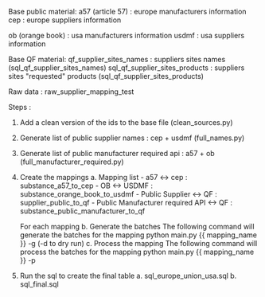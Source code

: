 Base public material:
a57 (article 57) : europe manufacturers information
cep : europe suppliers information

ob (orange book) : usa manufacturers information
usdmf : usa suppliers information

Base QF material:
qf_supplier_sites_names : suppliers sites names (sql_qf_supplier_sites_names)
sql_qf_supplier_sites_products : suppliers sites "requested" products (sql_qf_supplier_sites_products)

Raw data : raw_supplier_mapping_test

Steps :

1. Add a clean version of the ids to the base file (clean_sources.py)

2. Generate list of public supplier names : cep + usdmf (full_names.py)
3. Generate list of public manufacturer required api : a57 + ob (full_manufacturer_required.py)

4. Create the mappings
    a. Mapping list
        - a57 <-> cep : substance_a57_to_cep
        - OB <-> USDMF : substance_orange_book_to_usdmf
        - Public Supplier <-> QF : supplier_public_to_qf
        - Public Manufacturer required API <-> QF : substance_public_manufacturer_to_qf

    For each mapping
    b. Generate the batches
        The following command will generate the batches for the mapping
        python main.py {{ mapping_name }} -g (-d to dry run)
    c. Process the mapping
        The following command will process the batches for the mapping
        python main.py {{ mapping_name }} -p

5. Run the sql to create the final table
    a. sql_europe_union_usa.sql
    b. sql_final.sql
